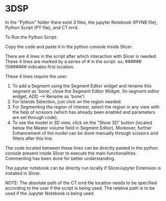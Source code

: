 # 3DSP

In the "Python" folder there exist 3 files, the jupyter Notebook (IPYNB file), Python Script (PY file), and CT.nrrd.

To Run the Python Script:

Copy the code and paste it in the python console inside Slicer.

There are 4 lines in the script after which interaction with Slicer is needed. These 4 lines are marked by a series of # in the script. 
ex; ######(1)###### indicates first location.

These 4 lines require the user:
1) To add a Segment using the Segment Editor widget and rename this segment as 'bone', close the Segment Editor Widget. (In segment editor widget, ADD --> Rename as 'bone')
2) For Islands Selection, just click on the region needed.
3) For Segmenting the region of interest, select the region in any view with the help of scissors (which has already been enabled and parameters are set through code).
4) To see the model in 3D view, click on the "Show 3D" button (located below the Master volume field in Segment Editor). Moreover, further Enhancement of the model can be done manually through scissors and filters after this line.

The code located between these lines can be directly pasted in the python console present inside Slicer to execute the main functionalities.
Commenting has been done for better understanding.

The jupyter notebook can be directly run locally if SlicerJupyter Extension is installed in Slicer.

NOTE: The absolute path of the CT.nrrd file location needs to be specified according to the user if the script is being used. The relative path is to be used if the Jupyter Notebook is being used.
